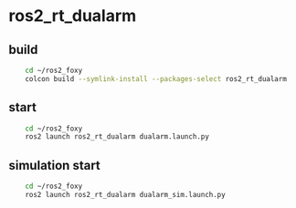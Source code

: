 # ros2_rt_dualarm
## build
```bash
    cd ~/ros2_foxy
    colcon build --symlink-install --packages-select ros2_rt_dualarm
```
## start
```bash
    cd ~/ros2_foxy
    ros2 launch ros2_rt_dualarm dualarm.launch.py
```

## simulation start
```bash
    cd ~/ros2_foxy
    ros2 launch ros2_rt_dualarm dualarm_sim.launch.py
```
